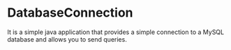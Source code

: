 # DatabaseConnection
It is a simple java application that provides a simple connection to a MySQL database and allows you to send queries.

